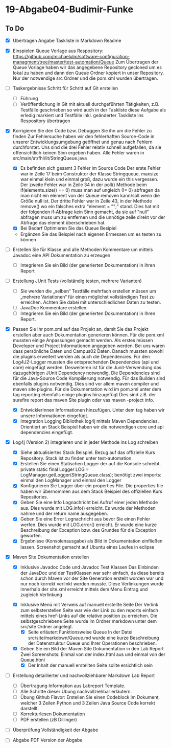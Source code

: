 # 19-Abgabe04-Budimir-Funke

## To Do

- [x] Übertragen Angabe Taskliste in Markdown Readme
- [x] Einspielen Queue Vorlage aus Respository: https://github.com/michaelulm/software-configuration-managment/tree/master/test-automation/Queue
Zum Übertragen der Queue Vorlage haben wir das angegebene Repository gecloned um es lokal zu haben und dann den Queue Ordner kopiert in unser Repository. Nur der notwendige src Ordner und die pom.xml wurden übertragen.
- [ ] Taskergebnisse Schritt für Schritt auf Git erstellen
    - [ ] Führung
    - [ ] Veröffentlichung in Git mit aktuell durchgeführten Tätigkeiten, z.B. Testfälle geschrieben so wird auch in der Taskliste diese Aufgabe als erledig markiert und Testfälle inkl. geänderter Taskliste ins Respository übertragen

- [x] Korrigieren Sie den Code bzw. Debuggen Sie ihn um die Fehler zu finden
Zur Fehlersuche haben wir den fehlerhaften Source-Code in unserer Entwicklungsumgebung geöffnet und genau nach Fehlern durchforstet. Uns sind die drei Fehler relativ schnell aufgefallen, da sie offensichtlich keinen Sinn ergeben haben. Alle Fehler waren in src/main/at/fhl/iit/StringQueue.java
    - [x] Es befinden sich gesamt 3 Fehler im Source Code
    Der erste Fehler war in Zeile 17 beim Construktor der Klasse Stringqueue. maxsize war einmal klein und einmal groß, dazu wurde ein this vergessen.
    Der zweite Fehler war in Zeile 34 in der poll() Methode beim if(elements.size() == 0) muss man auf ungleich (!= 0) abfragen da man nicht ein element von der Queue removen kann/soll wenn die Größe null ist.
    Der dritte Fehler war in Zeile 43, in der Methode remove() wo ein falsches extra "element = "";" stand. Dies hat mit der folgenden if-Abfrage kein Sinn gemacht, da sie auf "null" abfragen muss um zu entfernen und die unnötige zeile direkt vor der Abfrage das element überschrieben hat.
    - [x] Bei Bedarf Optimieren Sie das Queue Besipiel
    - Ergänzen Sie das Beispiel nach eigenen Ermessen um es testen zu können

- [ ] Erstellen Sie für Klasse und alle  Methoden Kommentare um mittels Javadoc eine API Dokumentation zu erzeugen
    - [ ] Integrieren Sie ein Bild (der generierten Dokumentation) in ihren Report

- [ ] Erstellung JUnit Tests (vollständig testen, mehrere Varianten)
    - [ ] Sie werden die „selben“ Testfälle mehrfach erstellen müssen um „mehrere Variationen“ für einen möglichst vollständigen Test zu erreichen. Achten Sie dabei mit unterschiedlichen Daten zu testen.
    - [ ] JavaDoc Kommentare erstellen.
    - [ ] Integrieren Sie ein Bild (der generierten Dokumentation) in Ihren Report.

- [x] Passen Sie Ihr pom.xml auf das Projekt an, damit Sie das Projekt erstellen aber auch Dokumentation generieren können.
Für die pom.xml mussten einige Anpassungen gemacht werden. Als erstes müssen Developer und Project Informationen angegeben werden. Bei uns waren dass persönliche Daten und Campus02 Daten. Danach mussten sowohl die plugins erweitert werden als auch die Dependencies. Für den Log4J2-Logger mussten die entsprechenden Dependencies (api und core) eingefügt werden.
Desweiteren ist für die Junit-Verwendung das dazugehörigen JUnit Dependency notwendig. Die Dependencies sind für die Java-Source Code Kompilierung notwendig.
Für das Builden sind ebenfalls plugins notwendig. Dies sind vor allem maven compiler und maven site plugins. Für die Dokumentation wird im pom.xml unter dem tag reporting ebenfalls einige plugins hinzugefügt Dies sind z.B. der surefire report das maven Site plugin oder vas maven -project info.
    - [x] EntwicklerInnen Informationen hinzufügen.
    Unter dem <developers> tag haben wir unsere Informationen eingefügt.
    - [x] Integration Logging Bibliothek log4j mittels Maven Dependencies.
    Orientiert an Stack Beispiel haben wir die notwendigen core und api dependencies eingefügt.

- [x] Log4j (Version 2) integrieren und in jeder Methode ins Log schreiben
    - [x] Siehe aktualisiertes Stack Beispiel.
    Bezug auf das offizielle Kurs Repository. Stack ist zu finden unter test-automation.
    - [x] Erstellen Sie einen Statischen Logger der auf die Konsole schreibt.
    private static final Logger LOG = LogManager.getLogger(StringQueue.class); benötigt zwei imports: einmal den LogManager und einmal den Logger
    - [x] Konfigurieren Sie Logger über ein properties File.
    Die properties file haben wir übernommen aus dem Stack Beispiel des offiziellen Kurs Repositories.
    - [x] Geben Sie eine Info Lognachricht bei Aufruf einer jeden Methode aus.
    Dies wurde mit LOG.info() erreicht. Es wurde der Methoden nahme und der return name ausgegeben.
    - [x] Geben Sie eine Error Lognachricht aus bevor Sie einen Fehler werfen.
    Dies wurde mit LOG.error() erreicht. Er wurde eine kurze Beschreibung der Exception bzw. des Grundes für die Exception geworfen.
    - [x] Ergebnisse (Konsolenausgabe) als Bild in Dokumentation einfließen lassen.
    Screenshot gemacht auf Ubuntu eines Laufes in eclipse

- [x] Maven Site Dokumentation erstellen
    - [x] Inklusive Javadoc Code und Javadoc Test Klassen
    Das Einbinden der JavaDoc und der TestKlassen war sehr einfach, da diese bereits schon durch Maven vor der Site Generation erstellt worden war und nur noch korrekt verlinkt werden musste. Diese Verlinkungen wurde innerhalb der site.xml erreicht mittels dem Menu Eintrag und zugleich Verlinkung <menu ref="reports">
    - [x] Inklusive Menü mit Verweis auf manuell erstellte Seite
    Der Verlink zum selbsterstellen Seite war wie der Link zu den reports einfach mittels eines href-Links auf die relative position zu erreichen. Die selbstgeschriebene Seite wurde im Ordner markdown unter dem src/site Ordner angelegt.
        - [x] Seite erläutert Funktionsweise Queue
        In der Datei src/site/markdown/Queue.md wurde eine kurze Beschreibung der Datenstruktur Queue und Ihrer Operationen beschrieben.
    - [x] Geben Sie ein Bild der Maven Site Dokumentation in den Lab Report
    Zwei Screenshots: Einmal von der index.html aus und einmal von der Queue.html
        - [x] Der Inhalt der manuell erstellten Seite sollte ersichtlich sein

- [ ] Erstellung detaillierter und nachvollziehbarer Markdown Lab Report
    - [ ] Übertragung Information aus Labreport Template.
    - [ ] Alle Schritte dieser Übung nachvollziehbar erläutern.
    - [ ] Übung Github Flavor: Erstellen Sie einen Codeblock im Dokument, welcher 3 Zeilen Python und 3 Zeilen Java Source Code korrekt darstellt.
    - [ ] Korrekturlesen Dokumentation
    - [ ] PDF erstellen (zB Dillinger)

- [ ] Überprüfung Vollständigkeit der Abgabe
- [ ] Abgabe PDF Version der Abgabe
